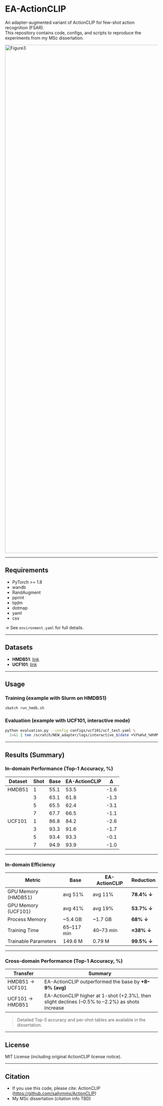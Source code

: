 # EA-ActionCLIP

An adapter-augmented variant of ActionCLIP for few-shot action recognition (FSAR).  
This repository contains code, configs, and scripts to reproduce the experiments from my MSc dissertation.

<img width="3875" height="1672" alt="Figure3" src="https://github.com/user-attachments/assets/72344272-97ea-4539-8f04-7f138c7c2adc" />

---

## Requirements
- PyTorch >= 1.8
- wandb
- RandAugment
- pprint
- tqdm
- dotmap
- yaml
- csv
  
-> See `environment.yaml` for full details.

---

## Datasets
- **HMDB51**: [link](https://serre-lab.clps.brown.edu/resource/hmdb-a-large-human-motion-database/)  
- **UCF101**: [link](https://www.crcv.ucf.edu/data/UCF101.php)  

---

## Usage

### Training (example with Slurm on HMDB51)
```bash
sbatch run_hmdb.sh
```

### Evaluation (example with UCF101, interactive mode)
```bash
python evaluation.py --config configs/ucf101/ucf_test.yaml \
  2>&1 | tee /scratch/NEW_adapter/logs/interactive_$(date +%Y%m%d_%H%M%S).log
```

---

## Results (Summary)

### In-domain Performance (Top-1 Accuracy, %)

| Dataset | Shot | Base | EA-ActionCLIP | Δ    |
|---------|------|------|---------------|------|
| HMDB51  | 1    | 55.1 | 53.5          | -1.6 |
|         | 3    | 63.1 | 61.8          | -1.3 |
|         | 5    | 65.5 | 62.4          | -3.1 |
|         | 7    | 67.7 | 66.5          | -1.1 |
| UCF101  | 1    | 86.8 | 84.2          | -2.6 |
|         | 3    | 93.3 | 91.6          | -1.7 |
|         | 5    | 93.4 | 93.3          | -0.1 |
|         | 7    | 94.9 | 93.9          | -1.0 |

---

### In-domain Efficiency

| Metric               | Base      | EA-ActionCLIP | Reduction   |
|----------------------|-----------|---------------|-------------|
| GPU Memory (HMDB51)  | avg 51%   | avg 11%       | **78.4% ↓** |
| GPU Memory (UCF101)  | avg 41%   | avg 19%       | **53.7% ↓** |
| Process Memory       | ~5.4 GB   | ~1.7 GB       | **68% ↓**   |
| Training Time        | 65–117 min| 40–73 min     | **≈38% ↓**  |
| Trainable Parameters | 149.6 M   | 0.79 M        | **99.5% ↓** |

---

### Cross-domain Performance (Top-1 Accuracy, %)

| Transfer         | Summary                                                                 |
|------------------|-------------------------------------------------------------------------|
| HMDB51 → UCF101  | EA-ActionCLIP outperformed the base by **+8–9% (avg)**                  |
| UCF101 → HMDB51  | EA-ActionCLIP higher at 1-shot (+2.3%), then slight declines (–0.5% to –2.2%) as shots increase |

> Detailed Top-5 accuracy and per-shot tables are available in the dissertation.

---

## License

MIT License (including original ActionCLIP license notice).

---

## Citation

- If you use this code, please cite: ActionCLIP (https://github.com/sallymmx/ActionCLIP)
- My MSc dissertation (citation info TBD)

